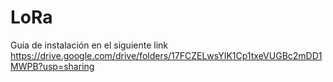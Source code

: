# LoRa
Guia de instalación en el siguiente link
https://drive.google.com/drive/folders/17FCZELwsYIK1Cp1txeVUGBc2mDD1MWPB?usp=sharing
